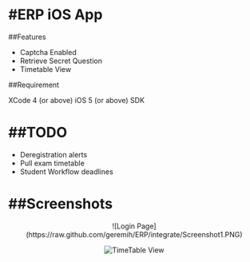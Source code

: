 #ERP iOS App
===



##Features

<ul>
<li>Captcha Enabled
<li>Retrieve Secret Question
<li> Timetable View
</ul>

##Requirement

XCode 4 (or above)
iOS 5 (or above) SDK

##TODO
===
<ul>
<li>Deregistration alerts
<li>Pull exam timetable
<li>Student Workflow deadlines
</ul>

##Screenshots
===
<center>
![Login Page](https://raw.github.com/geremih/ERP/integrate/Screenshot1.PNG)


![TimeTable View](https://raw.github.com/geremih/ERP/integrate/Screenshot2.PNG)

</center>
